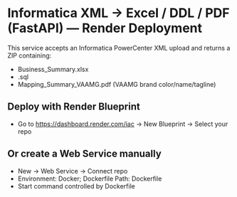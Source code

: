 # Informatica XML → Excel / DDL / PDF (FastAPI) — Render Deployment

This service accepts an Informatica PowerCenter XML upload and returns a ZIP containing:
- Business_Summary.xlsx
- <TargetName>.sql
- Mapping_Summary_VAAMG.pdf (VAAMG brand color/name/tagline)

## Deploy with Render Blueprint
- Go to https://dashboard.render.com/iac → New Blueprint → Select your repo

## Or create a Web Service manually
- New → Web Service → Connect repo
- Environment: Docker; Dockerfile Path: Dockerfile
- Start command controlled by Dockerfile
